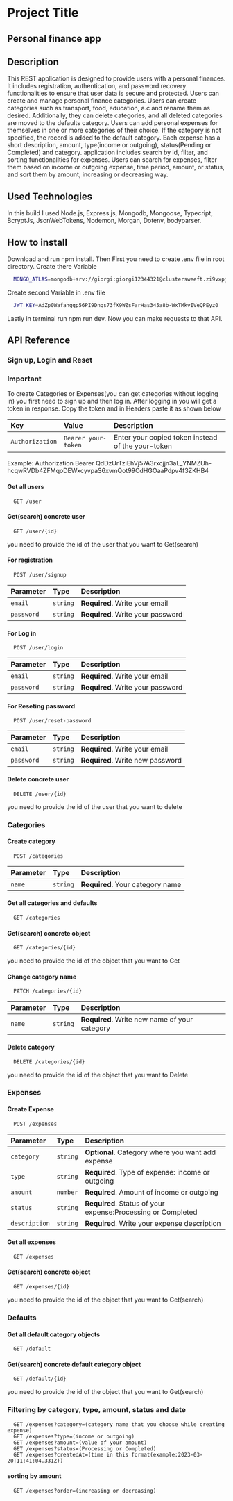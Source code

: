 # Project Title

## Personal finance app

## Description

This REST application is designed to provide users with a personal finances. It includes registration, authentication, and password recovery functionalities to ensure that user data is secure and protected.
Users can create and manage personal finance categories. Users can create categories such as transport, food, education, a.c and rename them as desired. Additionally, they can delete categories, and all deleted categories are moved to the defaults category.
Users can add personal expenses for themselves in one or more categories of their choice. If the category is not specified, the record is added to the default category. Each expense has a short description, amount, type(income or outgoing), status(Pending or Completed) and category.
application includes search by id, filter, and sorting functionalities for expenses. Users can search for expenses, filter them based on income or outgoing expense, time period, amount, or status, and sort them  by amount, increasing or decreasing way.

## Used Technologies

In this build I used Node.js, Express.js, Mongodb, Mongoose, Typecript, BcryptJs, JsonWebTokens, Nodemon, Morgan, Dotenv, bodyparser.


## How to install

Download and run npm install.
Then First you need to create .env file in root directory. Create there Variable
```bash
  MONGO_ATLAS=mongodb+srv://giorgi:giorgi12344321@clustersweeft.zi9vxpj.mongodb.net/?retryWrites=true&w=majority
```
Create second Variable in .env file 
```bash
  JWT_KEY=AdZp0Wafahgqp56PI9Dnqs73fX9WZsFarHas345a8b-WxTMkvIVeQPEyz0 
```
Lastly in terminal run npm run dev. Now you can make requests to that API.


## API Reference

### Sign up, Login and Reset

### Important

To create Categories or Expenses(you can get categories without logging in) you first need to sign up and then log in.
After logging in you will get a token in response. Copy the token and in Headers paste it as shown below

| Key             | Value               | Description                                       |
| :-------------- | :------------------ | :------------------------------------------------ |
| `Authorization` | `Bearer your-token` | Enter your copied token instead of the your-token |

Example: Authorization Bearer QdDzUrTziEhVj57A3rxcjjn3aL_YNMZUh-hcqwRVDb4ZFMqoDEWxcyvpaS6xvmQot99CdHGOaaPdpv4f3ZKHB4

#### Get all users

```http
  GET /user
```

#### Get(search) concrete user

```http
  GET /user/{id}
```

you need to provide the id of the user that you want to Get(search)

#### For registration

```http
  POST /user/signup
```

| Parameter  | Type     | Description                       |
| :--------- | :------- | :-------------------------------- |
| `email`    | `string` | **Required**. Write your email    |
| `password` | `string` | **Required**. Write your password |

#### For Log in

```http
  POST /user/login
```

| Parameter  | Type     | Description                       |
| :--------- | :------- | :-------------------------------- |
| `email`    | `string` | **Required**. Write your email    |
| `password` | `string` | **Required**. Write your password |

#### For Reseting password

```http
  POST /user/reset-password
```

| Parameter  | Type     | Description                      |
| :--------- | :------- | :------------------------------- |
| `email`    | `string` | **Required**. Write your email   |
| `password` | `string` | **Required**. Write new password |

#### Delete concrete user

```http
  DELETE /user/{id}
```

you need to provide the id of the user that you want to delete

### Categories

#### Create category

```http
  POST /categories
```

| Parameter | Type     | Description                      |
| :-------- | :------- | :------------------------------- |
| `name`    | `string` | **Required**. Your category name |

#### Get all categories and defaults

```http
  GET /categories
```

#### Get(search) concrete object

```http
  GET /categories/{id}
```

you need to provide the id of the object that you want to Get

#### Change category name

```http
  PATCH /categories/{id}
```

| Parameter | Type     | Description                                   |
| :-------- | :------- | :-------------------------------------------- |
| `name`    | `string` | **Required**. Write new name of your category |

#### Delete category

```http
  DELETE /categories/{id}
```

you need to provide the id of the object that you want to Delete

### Expenses

#### Create Expense

```http
  POST /expenses
```

| Parameter  | Type     | Description                                                  |
| :--------- | :------- | :----------------------------------------------------------- |
| `category` | `string` | **Optional**. Category where you want add expense            |
| `type`     | `string` | **Required**. Type of expense: income or outgoing            |
| `amount`   | `number` | **Required**. Amount of income or outgoing                   |
| `status`   | `string` | **Required**. Status of your expense:Processing or Completed |
| `description`   | `string` | **Required**. Write your expense description |

#### Get all expenses

```http
  GET /expenses
```

#### Get(search) concrete object

```http
  GET /expenses/{id}
```

you need to provide the id of the object that you want to Get(search)

### Defaults

#### Get all default category objects

```http
  GET /default
```

#### Get(search) concrete default category object

```http
  GET /default/{id}
```

you need to provide the id of the object that you want to Get(search)

### Filtering by category, type, amount, status and date

```http
  GET /expenses?category=(category name that you choose while creating expense)
  GET /expenses?type=(income or outgoing)
  GET /expenses?amount=(value of your amount)
  GET /expenses?status=(Processing or Completed)
  GET /expenses?createdAt=(time in this format(example:2023-03-20T11:41:04.331Z))
```

#### sorting by amount

```http
  GET /expenses?order=(increasing or decreasing)

```

